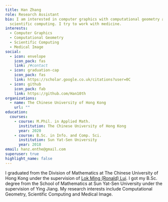 ```yaml
---
title: Han Zhang
role: Research Assistant
bio: I am interested in computer graphics with computational geometry and
  scientific computing. I try to work with medicine.
interests:
  - Computer Graphics
  - Computational Geometry
  - Scientific Computing
  - Medical Image
social:
  - icon: envelope
    icon_pack: fas
    link: /#contact
  - icon: graduation-cap
    icon_pack: fas
    link: https://scholar.google.co.uk/citations?user=0C
  - icon: github
    icon_pack: fab
    link: https://github.com/Han10th
organizations:
  - name: The Chinese University of Hong Kong
    url: ""
education:
  courses:
    - course: M.Phil. in Applied Math.
      institution: The Chinese University of Hong Kong
      year: 2020
    - course: B.Sc. in Info. and Comp. Sci.
      institution: Sun Yat-Sen University
      year: 2018
email: hanz.enthe@gmail.com
superuser: true
highlight_name: false
---
```

I graduated from the Division of Mathematics at The Chinese University of Hong Kong under the supervision of [Lok Ming (Ronald) Lui](http://www.lokminglui.com/). I got my B.Sc. degree from the School of Mathematics at Sun Yat-Sen University under the supervision of Ying Jiang. My research interests include Computational Geometry, Scientific Computing and Medical Image.


